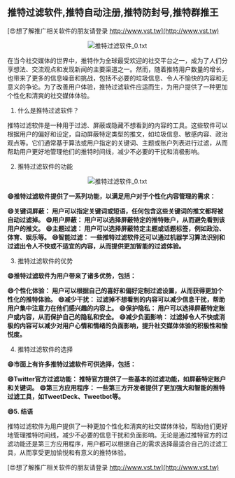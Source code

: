 ## **推特过滤软件,推特自动注册,推特防封号,推特群推王**

[😍想了解推广相关软件的朋友请登录 http://www.vst.tw](http://www.vst.tw)

 <center><img src="https://vst.tw/MP4/tuiguang/png/6.png" alt="推特过滤软件_0.txt"></center>

在当今社交媒体的世界中，推特作为全球最受欢迎的社交平台之一，成为了人们分享想法、交流观点和发现新闻的主要渠道之一。然而，随着推特用户数量的增长，也带来了更多的信息噪音和挑战，包括不必要的垃圾信息、令人不愉快的内容和无意义的争论。为了改善用户体验，推特过滤软件应运而生，为用户提供了一种更加个性化和清爽的社交媒体体验。

1. 什么是推特过滤软件？

推特过滤软件是一种用于过滤、屏蔽或隐藏不想看到的内容的工具。这些软件可以根据用户的偏好和设定，自动屏蔽特定类型的推文，如垃圾信息、敏感内容、政治观点等。它们通常基于算法或用户指定的关键词、主题或账户列表进行过滤，从而帮助用户更好地管理他们的推特时间线，减少不必要的干扰和消极影响。

2. 推特过滤软件的功能

 <center><img src="https://vst.tw/MP4/tuiguang/png/6.png" alt="推特过滤软件_0.txt"></center>

**😄推特过滤软件提供了一系列功能，以满足用户对于个性化内容管理的需求：**

**😄关键词屏蔽： 用户可以指定关键词或短语，任何包含这些关键词的推文都将被自动过滤掉。**
**😄用户屏蔽： 用户可以选择屏蔽特定的推特账户，从而避免看到该用户的推文。**
**😄主题过滤： 用户可以选择屏蔽特定主题或话题标签，例如政治、体育、娱乐等。**
**😄智能过滤： 一些推特过滤软件还可以通过机器学习算法识别和过滤出令人不快或不适宜的内容，从而提供更加智能的过滤体验。**

3. 推特过滤软件的优势

**😄推特过滤软件为用户带来了诸多优势，包括：**

**😄个性化体验： 用户可以根据自己的喜好和偏好定制过滤设置，从而获得更加个性化的推特体验。**
**😄减少干扰： 过滤掉不想看到的内容可以减少信息干扰，帮助用户集中注意力在他们感兴趣的内容上。**
**😄保护隐私： 用户可以选择屏蔽特定账户或内容，从而保护自己的隐私和安全。**
**😄减少负面影响： 过滤掉令人不快或消极的内容可以减少对用户心情和情绪的负面影响，提升社交媒体体验的积极性和愉悦度。**

4. 推特过滤软件的选择

**😄市面上有许多推特过滤软件可供选择，包括：**

**😄Twitter官方过滤功能： 推特官方提供了一些基本的过滤功能，如屏蔽特定账户和关键词。**
**😄第三方应用程序： 一些第三方开发者提供了更加强大和智能的推特过滤工具，如TweetDeck、Tweetbot等。**

**😄5. 结语**

推特过滤软件为用户提供了一种更加个性化和清爽的社交媒体体验，帮助他们更好地管理推特时间线，减少不必要的信息干扰和负面影响。无论是通过推特官方的过滤功能还是第三方应用程序，用户都可以根据自己的需求选择最适合自己的过滤工具，从而享受更加愉悦和有意义的推特体验。

[😍想了解推广相关软件的朋友请登录 http://www.vst.tw](http://www.vst.tw)



